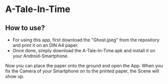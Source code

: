 # A-Tale-In-Time

## How to use?

- For using this app, first download the "Ghost.jpeg" from the repository and print it on an DIN A4 paper.
- Once done, simply download the A-Tale-In-Time.apk and install it on your Android-Smartphone.

Now you can place the paper onto the ground and open the App. When you fix the Camera of your Smartphone on to the printed paper, the Scene will show up.
